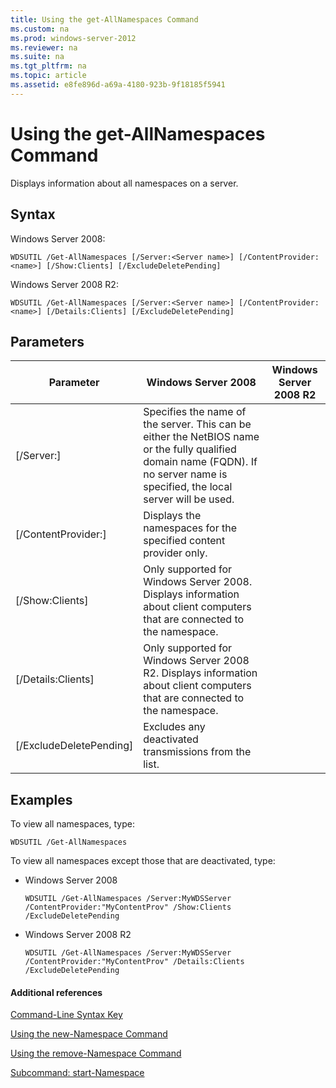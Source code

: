 ```yaml
---
title: Using the get-AllNamespaces Command
ms.custom: na
ms.prod: windows-server-2012
ms.reviewer: na
ms.suite: na
ms.tgt_pltfrm: na
ms.topic: article
ms.assetid: e8fe896d-a69a-4180-923b-9f18185f5941
---
```

# Using the get-AllNamespaces Command
Displays information about all namespaces on a server.  
  
## Syntax  
Windows Server 2008:  
  
```  
WDSUTIL /Get-AllNamespaces [/Server:<Server name>] [/ContentProvider:<name>] [/Show:Clients] [/ExcludeDeletePending]  
```  
  
Windows Server 2008 R2:  
  
```  
WDSUTIL /Get-AllNamespaces [/Server:<Server name>] [/ContentProvider:<name>] [/Details:Clients] [/ExcludeDeletePending]  
```  
  
## Parameters  
  
|Parameter|Windows Server 2008|Windows Server 2008 R2|  
|-------------|-----------------------|--------------------------|  
|\[\/Server:<Server name>\]|Specifies the name of the server. This can be either the NetBIOS name or the fully qualified domain name \(FQDN\). If no server name is specified, the local server will be used.||  
|\[\/ContentProvider:<name>\]|Displays the namespaces for the specified content provider only.||  
|\[\/Show:Clients\]|Only supported for Windows Server 2008. Displays information about client computers that are connected to the namespace.||  
|\[\/Details:Clients\]|Only supported for Windows Server 2008 R2. Displays information about client computers that are connected to the namespace.||  
|\[\/ExcludeDeletePending\]|Excludes any deactivated transmissions from the list.||  
  
## <a name="BKMK_examples"></a>Examples  
To view all namespaces, type:  
  
```  
WDSUTIL /Get-AllNamespaces  
```  
  
To view all namespaces except those that are deactivated, type:  
  
-   Windows Server 2008  
  
    ```  
    WDSUTIL /Get-AllNamespaces /Server:MyWDSServer /ContentProvider:"MyContentProv" /Show:Clients /ExcludeDeletePending  
    ```  
  
-   Windows Server 2008 R2  
  
    ```  
    WDSUTIL /Get-AllNamespaces /Server:MyWDSServer /ContentProvider:"MyContentProv" /Details:Clients /ExcludeDeletePending  
    ```  
  
#### Additional references  
[Command-Line Syntax Key](Command-Line-Syntax-Key.md)  
  
[Using the new-Namespace Command](Using-the-new-Namespace-Command.md)  
  
[Using the remove-Namespace Command](Using-the-remove-Namespace-Command.md)  
  
[Subcommand: start-Namespace](Subcommand--start-Namespace.md)  
  

